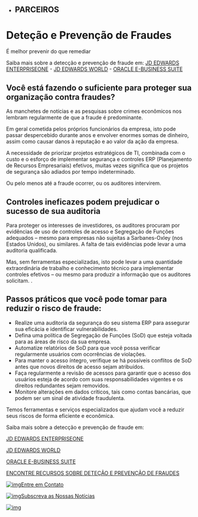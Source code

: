 - PARCEIROS
  - 

# Deteção e Prevenção de Fraudes

É melhor prevenir do que remediar

Saiba mais sobre a detecção e prevenção de fraude em: [JD EDWARDS ENTERPRISEONE](https://www.qsoftware.com/pt-br/detecao-e-prevencao-de-fraudes/detecao-e-prevencao-de-fraudes-em-jd-edwards-enterpriseone)  - [JD EDWARDS WORLD](https://www.qsoftware.com/fraud-detection-and-prevention/jdedwards-world/) - [ORACLE E-BUSINESS SUITE](https://www.qsoftware.com/pt-br/detecao-e-prevencao-de-fraudes/detecao-e-prevencao-de-fraudes-em-oracle-e-business-suite)

## Você está fazendo o suficiente para proteger sua organização contra fraudes?

As manchetes de notícias e as pesquisas sobre crimes econômicos nos lembram regularmente de que a fraude é predominante.

Em geral cometida pelos próprios funcionários da empresa, isto pode passar despercebido durante anos e envolver enormes somas de dinheiro, assim como causar danos à reputação e ao valor da ação da empresa.

A necessidade de priorizar projetos estratégicos de TI, combinada com o custo e o esforço de implementar segurança e controles ERP (Planejamento de Recursos Empresariais) efetivos, muitas vezes significa que os projetos de segurança são adiados por tempo indeterminado.

Ou pelo menos até a fraude ocorrer, ou os auditores intervirem.

## Controles ineficazes podem prejudicar o sucesso de sua auditoria

Para proteger os interesses de investidores, os auditores procuram por evidências de uso de controles de acesso e Segregação de Funções adequados – mesmo para empresas não sujeitas a Sarbanes-Oxley (nos Estados Unidos), ou similares. A falta de tais evidências pode levar a uma auditoria qualificada.

Mas, sem ferramentas especializadas, isto pode levar a uma quantidade extraordinária de trabalho e conhecimento técnico para implementar controles efetivos – ou mesmo para produzir a informação que os auditores solicitam.
.

## Passos práticos que você pode tomar para reduzir o risco de fraude:

- Realize uma auditoria da segurança do seu sistema ERP para assegurar sua eficácia e identificar vulnerabilidades.
- Defina uma política de Segregação de Funções (SoD) que esteja voltada para as áreas de risco da sua empresa.
- Automatize relatórios de SoD para que você possa verificar regularmente usuários com ocorrências de violações.
- Para manter o acesso íntegro, verifique se há possíveis conflitos de SoD antes que novos direitos de acesso sejam atribuídos.
- Faça regularmente a revisão de acessos para garantir que o acesso dos usuários esteja de acordo com suas responsabilidades vigentes e os direitos redundantes sejam removidos.
- Monitore alterações em dados críticos, tais como contas bancárias, que podem ser um sinal de atividade fraudulenta.

Temos ferramentas e serviços especializados que ajudam você a reduzir seus riscos de forma eficiente e econômica.

Saiba mais sobre a detecção e prevenção de fraude em:

[JD EDWARDS ENTERPRISEONE](https://www.qsoftware.com/pt-br/detecao-e-prevencao-de-fraudes/detecao-e-prevencao-de-fraudes-em-jd-edwards-enterpriseone)

[JD EDWARDS WORLD](https://www.qsoftware.com/fraud-detection-and-prevention/jdedwards-world/)

[ORACLE E-BUSINESS SUITE](https://www.qsoftware.com/pt-br/detecao-e-prevencao-de-fraudes/detecao-e-prevencao-de-fraudes-em-oracle-e-business-suite)

[ENCONTRE RECURSOS SOBRE DETEÇÃO E PREVENÇÃO DE FRAUDES](https://www.qsoftware.com/?post_type=resources&category_name=fraud-prevention-and-detection)

[![img](https://www.qsoftware.com/wp-content/uploads/2016/11/ContactUsPhone.png)Entre em Contato](https://www.qsoftware.com/?page_id=9274)

[![img](https://www.qsoftware.com/wp-content/uploads/2016/11/Mail-Box.png)Subscreva as Nossas Notícias](https://www.qsoftware.com/?page_id=9323)

[![img](https://www.qsoftware.com/wp-content/uploads/2016/11/Help.png)](https://support.qsoftware.com/)